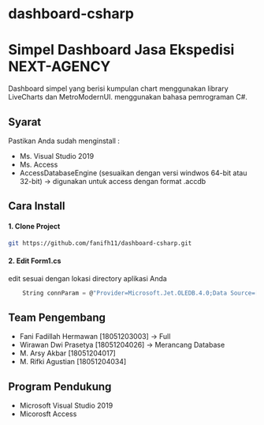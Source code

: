 # dashboard-csharp
# Simpel Dashboard Jasa Ekspedisi NEXT-AGENCY
Dashboard simpel yang berisi kumpulan chart menggunakan library LiveCharts dan MetroModernUI. menggunakan bahasa pemrograman C#.

## Syarat

Pastikan Anda sudah menginstall :

* Ms. Visual Studio 2019
* Ms. Access 
* AccessDatabaseEngine (sesuaikan dengan versi windwos 64-bit atau 32-bit) -> digunakan untuk access dengan format .accdb

## Cara Install
#### 1. Clone Project

```bash
git https://github.com/fanifh11/dashboard-csharp.git
```

#### 2. Edit Form1.cs
edit sesuai dengan lokasi directory aplikasi Anda
```c
    String connParam = @"Provider=Microsoft.Jet.OLEDB.4.0;Data Source=[ directory aplikasi Anda ]\db\db.mdb;Persist Security Info=False";
```

## Team Pengembang
- Fani Fadillah Hermawan [18051203003] -> Full
- Wirawan Dwi Prasetya [18051204026] -> Merancang Database
- M. Arsy Akbar [18051204017]
- M. Rifki Agustian [18051204034]

## Program Pendukung
- Microsoft Visual Studio 2019
- Micorosft Access

